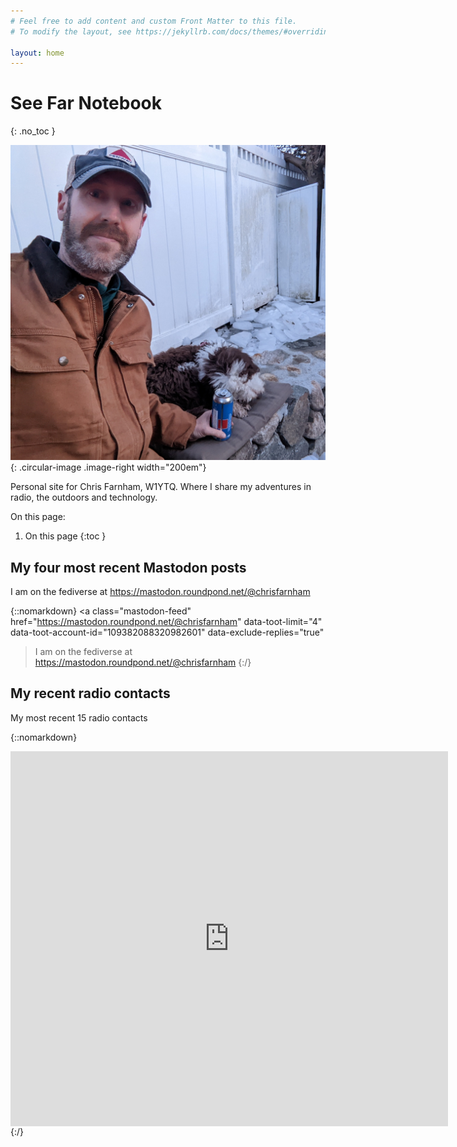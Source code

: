 ```yaml
---
# Feel free to add content and custom Front Matter to this file.
# To modify the layout, see https://jekyllrb.com/docs/themes/#overriding-theme-defaults

layout: home
---
```



# See Far Notebook
{: .no_toc }


![Blog author outside in the winter near a firepit with his dog Daisy](chris_daisy.jpg "Enjoying the fire pit with Daisy"){: .circular-image .image-right width="200em"}

Personal site for Chris Farnham, W1YTQ. Where I share my adventures in radio, the outdoors
and technology.

On this page:

1. On this page
{:toc }


## My four most recent Mastodon posts

I am on the fediverse at https://mastodon.roundpond.net/@chrisfarnham

{::nomarkdown}
<a class="mastodon-feed"
   href="https://mastodon.roundpond.net/@chrisfarnham"
   data-toot-limit="4"
   data-toot-account-id="109382088320982601"
   data-exclude-replies="true"
   >I am on the fediverse at https://mastodon.roundpond.net/@chrisfarnham</a>
{:/}

## My recent radio contacts

My most recent 15 radio contacts

{::nomarkdown}
<iframe align="top" frameborder="0" height="600" scrolling="yes" src="https://logbook.qrz.com/lbstat/W1YTQ/" width="700"></iframe>
{:/}

